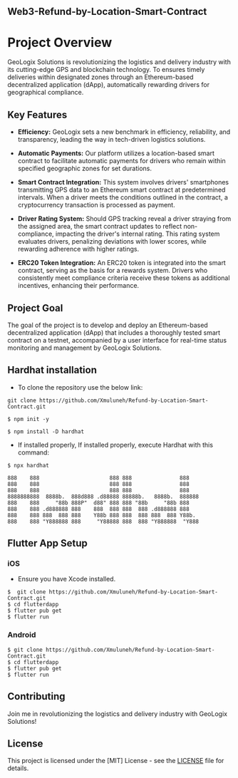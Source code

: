 ## Web3-Refund-by-Location-Smart-Contract

# Project Overview

GeoLogix Solutions is revolutionizing the logistics and delivery industry with its cutting-edge GPS and blockchain technology. To ensures timely deliveries within designated zones through an Ethereum-based decentralized application (dApp), automatically rewarding drivers for geographical compliance. 

## Key Features

- **Efficiency:** GeoLogix sets a new benchmark in efficiency, reliability, and transparency, leading the way in tech-driven logistics solutions.
  
- **Automatic Payments:** Our platform utilizes a location-based smart contract to facilitate automatic payments for drivers who remain within specified geographic zones for set durations. 

- **Smart Contract Integration:** This system involves drivers' smartphones transmitting GPS data to an Ethereum smart contract at predetermined intervals. When a driver meets the conditions outlined in the contract, a cryptocurrency transaction is processed as payment.

- **Driver Rating System:** Should GPS tracking reveal a driver straying from the assigned area, the smart contract updates to reflect non-compliance, impacting the driver's internal rating. This rating system evaluates drivers, penalizing deviations with lower scores, while rewarding adherence with higher ratings.

- **ERC20 Token Integration:** An ERC20 token is integrated into the smart contract, serving as the basis for a rewards system. Drivers who consistently meet compliance criteria receive these tokens as additional incentives, enhancing their performance.

## Project Goal

The goal of the project is to develop and deploy an Ethereum-based decentralized application (dApp) that includes a thoroughly tested smart contract on a testnet, accompanied by a user interface for real-time status monitoring and management by GeoLogix Solutions. 


## Hardhat installation
- To clone the repository use the below link:
  
 `git clone https://github.com/Xmuluneh/Refund-by-Location-Smart-Contract.git`

`$ npm init -y`

`$ npm install -D hardhat`

- If installed properly,
If installed properly, execute Hardhat with this command:

```
$ npx hardhat 

888    888                      888 888               888
888    888                      888 888               888
888    888                      888 888               888
8888888888  8888b.  888d888 .d88888 88888b.   8888b.  888888
888    888     "88b 888P"  d88" 888 888 "88b     "88b 888
888    888 .d888888 888    888  888 888  888 .d888888 888
888    888 888  888 888    Y88b 888 888  888 888  888 Y88b.
888    888 "Y888888 888     "Y88888 888  888 "Y888888  "Y888
```


## Flutter App Setup
### iOS

- Ensure you have Xcode installed.

```
$  git clone https://github.com/Xmuluneh/Refund-by-Location-Smart-Contract.git
$ cd flutterdapp
$ flutter pub get
$ flutter run
```
### Android
```
$ git clone https://github.com/Xmuluneh/Refund-by-Location-Smart-Contract.git
$ cd flutterdapp
$ flutter pub get
$ flutter run
```
## Contributing

Join me in revolutionizing the logistics and delivery industry with GeoLogix Solutions!

## License

This project is licensed under the [MIT] License - see the [LICENSE](LICENSE) file for details.